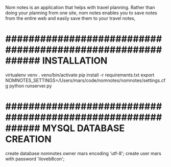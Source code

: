 Nom notes is an application that helps with travel planning.
Rather than doing your planning from one site, nom notes enables you to 
save notes from the entire web and easily save them to your travel notes,


# ############################################################ INSTALLATION
virtualenv venv
. venv/bin/activate
pip install -r requirements.txt
export NOMNOTES_SETTINGS=/Users/mars/code/nomnotes/nomnotes/settings.cfg
python runserver.py


# ############################################################ MYSQL DATABASE CREATION

create database nomnotes owner mars encoding 'utf-8';
create user mars with password 'iloveb8con';